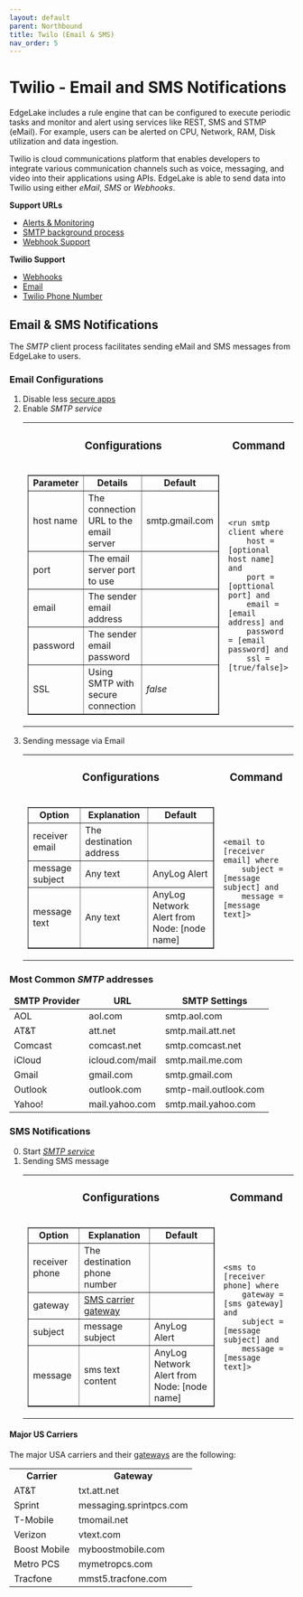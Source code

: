 ```yaml
---
layout: default
parent: Northbound
title: Twilo (Email & SMS) 
nav_order: 5
---
```

# Twilio  - Email and SMS Notifications
EdgeLake includes a rule engine that can be configured to execute periodic tasks and monitor and alert using services 
like REST, SMS and STMP (eMail). For example, users can be alerted on CPU, Network, RAM, Disk utilization and data 
ingestion.

Twilio is  cloud communications platform that enables developers to integrate various communication channels such as voice, 
messaging, and video into their applications using APIs. EdgeLake is able to send data into Twilio using either _eMail_,
_SMS_ or _Webhooks_.

**Support URLs**
* <a href="https://github.com/AnyLog-co/documentation/blob/master/alerts%20and%20monitoring.md#alerts-and-monitoring" target="_blank">Alerts & Monitoring</a>
* <a href="https://github.com/AnyLog-co/documentation/blob/master/background%20processes.md#smtp-client" target="_blank">SMTP background process</a>
* [Webhook Support](notifciation.md)

**Twilio Support**
* <a href="https://www.twilio.com/docs/proxy/api/webhooks#example-webhook-payloads" target="_blank">Webhooks</a>
* <a href="https://www.twilio.com/docs/flex/admin-guide/setup/email/address-creation" target="_blank">Email</a>
* <a href="https://www.twilio.com/docs/phone-numbers" target="_blank">Twilio Phone Number</a>

## Email & SMS Notifications
The _SMTP_ client process facilitates sending eMail and SMS messages from EdgeLake to users.  

### Email Configurations
<ol start="1">
    <li>Disable less <a href="https://support.google.com/accounts/answer/6010255?hl=en&visit_id=638521804216877928-230827673&p=less-secure-apps&rd=1" target="_blank">secure apps</a></li>
    <li>Enable <i>SMTP service</i>
        <table style="border: none;">
    <tr>
        <td align="center"><h3>Configurations</h3></td>
        <td align="center"><h3>Command</h3></td>
    </tr>
    <tr>
        <td>
            <table border="1">
                <tr>
                    <td align="center"><b>Parameter</b></td>
                    <td align="center"><b>Details</b></td>
                    <td align="center"><b>Default</b></td>
                </tr>
                <tr>
                    <td>host name</td>
                    <td>The connection URL to the email server</td>
                    <td>smtp.gmail.com</td>
                </tr>
                <tr>
                    <td>port</td>
                    <td>The email server port to use</td>
                    <td></td>
                </tr>
                <tr>
                    <td>email</td>
                    <td>The sender email address</td>
                    <td></td>
                </tr>
                <tr>
                    <td>password</td>
                    <td>The sender email password</td>
                    <td></td>
                </tr>
                <tr>
                    <td>SSL</td>
                    <td>Using SMTP with secure connection</td>
                    <td><i>false</i></td>
                </tr>
            </table>
        </td>
        <td>
            <pre class="code-frame"><code class="language-anylog">&lt;run smtp client where 
    host = [optional host name] and 
    port = [opttional port] and 
    email = [email address] and 
    password = [email password] and 
    ssl = [true/false]&gt;</code></pre>
        </td>
    </tr>
</table>
    </li>
    <li>Sending message via Email
        <table style="border: none;">
    <tr>
        <td align="center"><h3>Configurations</h3></td>
        <td align="center"><h3>Command</h3></td>
    </tr>
    <tr>
        <td>
            <table border="1">
                <tr>
                    <td align="center"><b>Option</b></td>
                    <td align="center"><b>Explanation</b></td>
                    <td align="center"><b>Default</b></td>
                </tr>
                <tr>
                    <td>receiver email</td>
                    <td>The destination address</td>
                    <td></td>
                </tr>
                <tr>
                    <td>message subject</td>
                    <td>Any text</td>
                    <td>AnyLog Alert</td>
                </tr>
                <tr>
                    <td>message text</td>
                    <td>Any text</td>
                    <td>AnyLog Network Alert from Node: [node name]</td>
                </tr>
            </table>
        </td>
        <td>
            <pre class="code-frame"><code class="language-anylog">&lt;email to [receiver email] where 
    subject = [message subject] and
    message = [message text]&gt;</code></pre>
        </td>
    </tr>
</table>
    </li>
</ol>

<h3>Most Common <i>SMTP</i> addresses</h3>
<table>
    <thead>
        <tr>
            <td align="center"><b>SMTP Provider</b></td>
            <td align="center"><b>URL</b></td>
            <td align="center"><b>SMTP Settings</b></td>
        </tr>
    </thead>
    <tbody>
        <tr>
            <td>AOL</td>
            <td>aol.com</td>
            <td>smtp.aol.com</td>
        </tr>
        <tr>
            <td>AT&T</td>
            <td>att.net</td>
            <td>smtp.mail.att.net</td>
        </tr>
        <tr>
            <td>Comcast</td>
            <td>comcast.net</td>
            <td>smtp.comcast.net</td>
        </tr>
        <tr>
            <td>iCloud</td>
            <td>icloud.com/mail</td>
            <td>smtp.mail.me.com</td>
        </tr>
        <tr>
            <td>Gmail</td>
            <td>gmail.com</td>
            <td>smtp.gmail.com</td>
        </tr>
        <tr>
            <td>Outlook</td>
            <td>outlook.com</td>
            <td>smtp-mail.outlook.com</td>
        </tr>
        <tr>
            <td>Yahoo!</td>
            <td>mail.yahoo.com</td>
            <td>smtp.mail.yahoo.com</td>
        </tr>
    </tbody>
</table>

### SMS Notifications
<ol start="0">
    <li>Start <i><a href="#email-configurations">SMTP service</a></i>
    <li>Sending SMS message
        <table style="border: none;">
    <tr>
        <td align="center"><h3>Configurations</h3></td>
        <td align="center"><h3>Command</h3></td>
    </tr>
    <tr>
        <td>
            <table border="1">
                <tr>
                    <td align="center"><b>Option</b></td>
                    <td align="center"><b>Explanation</b></td>
                    <td align="center"><b>Default</b></td>
                </tr>
                <tr>
                    <td>receiver phone</td>
                    <td>The destination phone number</td>
                    <td></td>
                </tr>
                <tr>
                    <td>gateway</td>
                    <td><a href="#major-us-carriers">SMS carrier gateway</a></td>
                    <td></td>
                </tr>
                <tr>
                    <td>subject</td>
                    <td>message subject</td>
                    <td>AnyLog Alert</td>
                </tr>
                <tr>
                    <td>message</td>
                    <td>sms text content</td>
                    <td>AnyLog Network Alert from Node: [node name]</td>
                </tr>
            </table>
        </td>
        <td>
            <pre class="code-frame"><code class="language-anylog">&lt;sms to [receiver phone] where 
    gateway = [sms gateway] and 
    subject = [message subject] and 
    message = [message text]&gt;</code></pre>
        </td>
    </tr>
</table>
    </li>
</ol>

#### Major US Carriers 
The major USA carriers and their <a href="https://en.wikipedia.org/wiki/SMS_gateway" target="_blank">gateways</a> are the following:

<table>
    <tr>
        <td align="center"><b>Carrier</b></td>
        <td align="center"><b>Gateway</b></td>
    </tr>
    <tr>
        <td>AT&T</td>
        <td>txt.att.net</td>
    </tr>
    <tr>
        <td>Sprint</td>
        <td>messaging.sprintpcs.com</td>
    </tr>
    <tr>
        <td>T-Mobile</td>
        <td>tmomail.net</td>
    </tr>
    <tr>
        <td>Verizon</td>
        <td>vtext.com</td>
    </tr>
    <tr>
        <td>Boost Mobile</td>
        <td>myboostmobile.com</td>
    </tr>
    <tr>
        <td>Metro PCS</td>
        <td>mymetropcs.com</td>
    </tr>
    <tr>
        <td>Tracfone</td>
        <td>mmst5.tracfone.com</td>
    </tr> 
</table>

